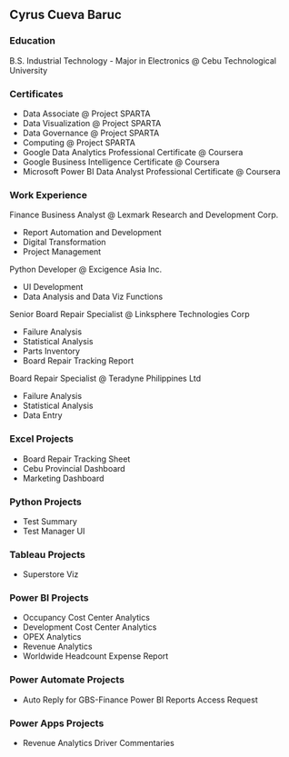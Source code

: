 ## Cyrus Cueva Baruc

### Education
B.S. Industrial Technology - Major in Electronics @ Cebu Technological University

### Certificates
- Data Associate @ Project SPARTA
- Data Visualization @ Project SPARTA
- Data Governance @ Project SPARTA
- Computing @ Project SPARTA
- Google Data Analytics Professional Certificate @ Coursera
- Google Business Intelligence Certificate @ Coursera
- Microsoft Power BI Data Analyst Professional Certificate @ Coursera

### Work Experience
Finance Business Analyst @ Lexmark Research and Development Corp.
- Report Automation and Development
- Digital Transformation
- Project Management

Python Developer @ Excigence Asia Inc.
- UI Development
- Data Analysis and Data Viz Functions

Senior Board Repair Specialist @ Linksphere Technologies Corp
- Failure Analysis
- Statistical Analysis
- Parts Inventory
- Board Repair Tracking Report

Board Repair Specialist @ Teradyne Philippines Ltd
- Failure Analysis
- Statistical Analysis
- Data Entry
  
### Excel Projects
- Board Repair Tracking Sheet
- Cebu Provincial Dashboard
- Marketing Dashboard
  
### Python Projects
- Test Summary
- Test Manager UI

### Tableau Projects
- Superstore Viz

### Power BI Projects
- Occupancy Cost Center Analytics
- Development Cost Center Analytics
- OPEX Analytics
- Revenue Analytics
- Worldwide Headcount Expense Report

### Power Automate Projects
- Auto Reply for GBS-Finance Power BI Reports Access Request

### Power Apps Projects
- Revenue Analytics Driver Commentaries
